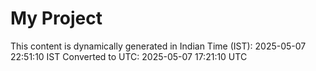 # My Project

This content is dynamically generated in Indian Time (IST): 2025-05-07 22:51:10 IST
Converted to UTC: 2025-05-07 17:21:10 UTC
